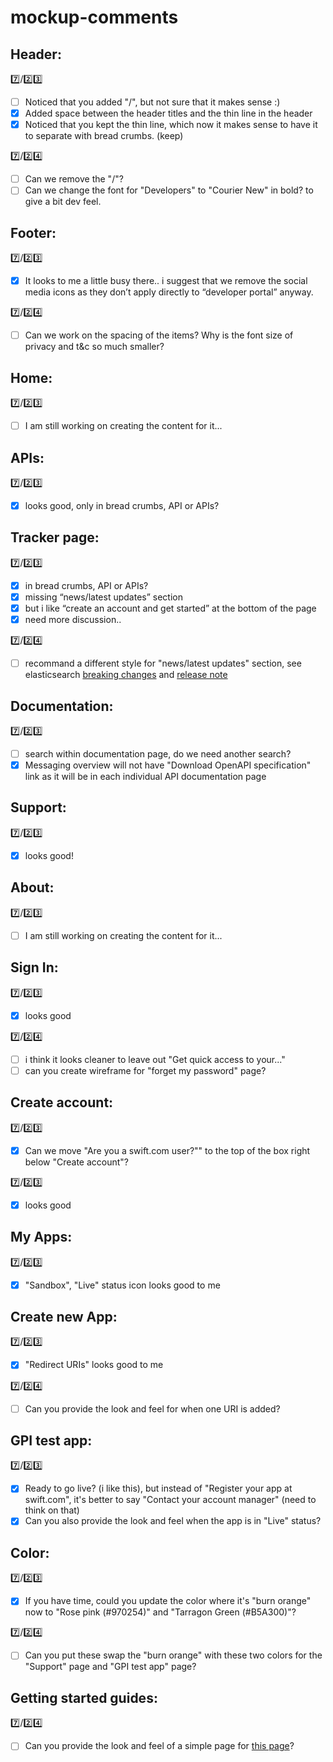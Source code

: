 # mockup-comments

## Header:
:seven:/:two::three:
- [ ] Noticed that you added "/", but not sure that it makes sense :)
- [x] Added space between the header titles and the thin line in the header
- [x] Noticed that you kept the thin line, which now it makes sense to have it to separate with bread crumbs. (keep)

:seven:/:two::four:
- [ ] Can we remove the "/"?
- [ ] Can we change the font for "Developers" to "Courier New" in bold? to give a bit dev feel.

## Footer:
:seven:/:two::three:
- [x] It looks to me a little busy there.. i suggest that we remove the social media icons as they don’t apply directly to “developer portal” anyway.

:seven:/:two::four:
- [ ] Can we work on the spacing of the items? Why is the font size of privacy and t&c so much smaller?

## Home:
:seven:/:two::three:
- [ ] I am still working on creating the content for it...

## APIs:
:seven:/:two::three:
- [x] looks good, only in bread crumbs, API or APIs?

## Tracker page:
:seven:/:two::three:
- [x] in bread crumbs, API or APIs?
- [x] missing “news/latest updates” section
- [x] but i like “create an account and get started” at the bottom of the page
- [x] need more discussion..

:seven:/:two::four:
- [ ] recommand a different style for "news/latest updates" section, see elasticsearch [breaking changes](https://www.elastic.co/guide/en/beats/libbeat/7.2/breaking-changes.html) and [release note](https://www.elastic.co/guide/en/beats/libbeat/7.2/release-notes-7.2.1.html)

## Documentation:
:seven:/:two::three:
- [ ] search within documentation page, do we need another search?
- [x] Messaging overview will not have "Download OpenAPI specification" link as it will be in each individual API documentation page

## Support:
:seven:/:two::three:
- [x] looks good!

## About:
:seven:/:two::three:
- [ ] I am still working on creating the content for it...

## Sign In:
:seven:/:two::three:
- [x] looks good

:seven:/:two::four:
- [ ] i think it looks cleaner to leave out "Get quick access to your..."
- [ ] can you create wireframe for "forget my password" page?

## Create account:
:seven:/:two::three:
- [x] Can we move "Are you a swift.com user?"" to the top of the box right below "Create account"?

:seven:/:two::three:
- [x] looks good

## My Apps:
:seven:/:two::three:
- [x] "Sandbox", "Live" status icon looks good to me

## Create new App:
:seven:/:two::three:
- [x] "Redirect URIs" looks good to me

:seven:/:two::four:
- [ ] Can you provide the look and feel for when one URI is added?

## GPI test app:
:seven:/:two::three:
- [x] Ready to go live? (i like this), but instead of "Register your app at swift.com", it's better to say "Contact your account manager" (need to think on that)
- [x] Can you also provide the look and feel when the app is in "Live" status?

## Color:
:seven:/:two::three:
- [x] If you have time, could you update the color where it's "burn orange" now to "Rose pink (#970254)" and "Tarragon Green (#B5A300)"?

:seven:/:two::four:
- [ ] Can you put these swap the "burn orange" with these two colors for the "Support" page and "GPI test app" page?

## Getting started guides:
:seven:/:two::four:
- [ ] Can you provide the look and feel of a simple page for [this page](https://developer.swift.com/getting-started-pre-validation-platform-sdk-pilot)?
